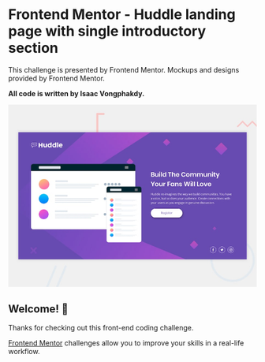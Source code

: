 # Frontend Mentor - Huddle landing page with single introductory section

This challenge is presented by Frontend Mentor. Mockups and designs provided by Frontend Mentor.

**All code is written by Isaac Vongphakdy.**

![Design preview for the Huddle landing page with single introductory section](./design/desktop-preview.jpg)

## Welcome! 👋

Thanks for checking out this front-end coding challenge.

[Frontend Mentor](https://www.frontendmentor.io) challenges allow you to improve your skills in a real-life workflow.